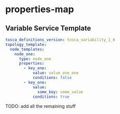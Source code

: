 # properties-map



## Variable Service Template

```yaml linenums="1"
tosca_definitions_version: tosca_variability_1_0
topology_template:
  node_templates:
    node_one:
      type: node_one
      properties:
        - key_one:
            value: value_one_one
            conditions: false
        - key_one:
            value:
              some_key: some_value
            conditions: true

```



TODO: add all the remaining stuff
